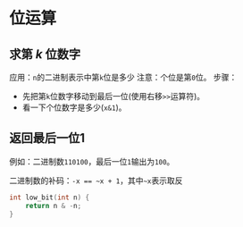 # 位运算

## 求第 $k$ 位数字

应用：`n`的二进制表示中第`k`位是多少
注意：个位是第`0`位。
步骤：

- 先把第`k`位数字移动到最后一位(使用右移`>>`运算符)。
- 看一下个位数字是多少(`x&1`)。

## 返回最后一位1

例如：二进制数`110100`，最后一位`1`输出为`100`。

二进制数的补码：`-x == ~x + 1`，其中`~x`表示取反

```C++
int low_bit(int n) {
    return n & -n;
}
```
